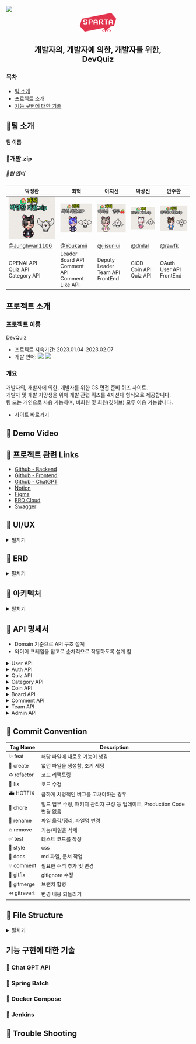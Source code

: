<img src="https://capsule-render.vercel.app/api?type=waving&color=FFFF&height=200&section=header&text=&fontSize=25" />

<div align="center">
<img src="https://github.com/Junghwan1106/LevelByThree/blob/main/spartasvg%20(1).png?raw=true"/></a>
</div>
<div align="center">
<h2>개발자의, 개발자에 의한, 개발자를 위한,<br>DevQuiz</h2>
</div>

### 목차
- [팀 소개](#팀-소개)
- [프로젝트 소개](#프로젝트-소개)
- [기능 구현에 대한 기술](#기능-구현에-대한-기술)

## 🐾팀 소개
#### 팀 이름
<div><h3> 🐾개발.zip </h3>
<h5 align="left"> 🐾팀 멤버 </h5>
</div>

<table align=center>
    <thead>
        <tr >
            <th style="text-align:center;" >박정환</th>
            <th style="text-align:center;" >최혁</th>
            <th style="text-align:center;" >이지선</th>
            <th style="text-align:center;" >박상신</th>
            <th style="text-align:center;" >안주환</th>
        </tr>
    </thead>
    <tbody>
        <tr>
            <td><img width="200" src="https://raw.githubusercontent.com/Junghwan1106/KIOSK/master/%EB%B0%95%EC%A0%95%ED%99%98.png"/> </td>
            <td><img width="200" src="https://raw.githubusercontent.com/Junghwan1106/KIOSK/master/%EC%B5%9C%ED%98%81.png"/> </td>
            <td><img width="200" src="https://raw.githubusercontent.com/Junghwan1106/KIOSK/master/%EC%9D%B4%EC%A7%80%EC%84%A0.png"/> </td>
            <td><img width="200" src="https://raw.githubusercontent.com/Junghwan1106/KIOSK/master/%EB%B0%95%EC%83%81%EC%8B%A0.png"/> </td>
            <td><img width="200" src="https://raw.githubusercontent.com/Junghwan1106/KIOSK/master/%EC%95%88%EC%A3%BC%ED%99%98.png"/> </td>
        </tr>
        <tr>
            <td><a href="https://github.com/Junghwan1106">@Junghwan1106</a></td>
            <td><a href="https://github.com/Youkamii">@Youkamii</a></td>
            <td><a href="https://github.com/jiisuniui">@jiisuniui</a></td>
            <td><a href="https://github.com/dmlal">@dmlal</a></td>
            <td><a href="https://github.com/rawfk">@rawfk</a></td>
        </tr>
        <tr>
            <td width="200">OPENAI API<br>Quiz API<br>Category API</td>
            <td width="200">Leader<br>Board API<br>Comment API<br>Comment Like API</td>
            <td width="200">Deputy Leader<br>Team API<br>FrontEnd<br></td>
            <td width="200">CICD<br>Coin API<br>Quiz API</td>
            <td width="200">OAuth<br>User API<br>FrontEnd</td>
        </tr>
    </tbody>
</table>

## 프로젝트 소개

### 프로젝트 이름

DevQuiz
- 프로젝트 지속기간: 2023.01.04-2023.02.07
- 개발 언어: <img src="https://img.shields.io/badge/Java-007396?style=flat&logo=Java&logoColor=white" /> <img src="https://img.shields.io/badge/react-black.svg?style=flat&logo=react&logoColor=skyblue" /> 

### 개요
개발자의, 개발자에 의한, 개발자를 위한 CS 면접 준비 퀴즈 사이트.<br>
개발자 및 개발 지망생을 위해 개발 관련 퀴즈를 4지선다 형식으로 제공합니다.<br>
팀 또는 개인으로 사용 가능하며, 비회원 및 회원(깃허브) 모두 이용 가능합니다.<br>
- [사이트 바로가기](https://devquiz.pro/)

## 🐾 Demo Video

## 🐾 프로젝트 관련 Links

- [Github - Backend](https://github.com/spartaSpringTeamA6/dev-quiz-backend)
- [Github - Frontend](https://github.com/spartaSpringTeamA6/dev-quiz-frontend)
- [Github - ChatGPT](https://github.com/spartaSpringTeamA6/dev-quiz-chatgpt) 
- [Notion](https://www.notion.so/jiisuniui/zip-Dev-zip-f532f433197c4484b7b313f84d262e97?pvs=4)
- [Figma](https://www.figma.com/file/UhJfxCFuEafa1Rv8p5M2u5/%EA%B0%9C%ED%80%B4%EC%A6%88?type=design&node-id=0%3A1&mode=design&t=WG7dtUihDxUf0ZpV-1)
- [ERD Cloud](https://www.erdcloud.com/d/CygGNgPaSZorq277t)
- [Swagger]()

## 🐾 UI/UX
<details>
<summary>펼치기</summary>
 
  ![Image description](https://raw.githubusercontent.com/Junghwan1106/KIOSK/master/%EC%8A%A4%ED%81%AC%EB%A6%B0%EC%83%B7%202024-02-08%20162425.png)
  ![Image description](https://raw.githubusercontent.com/Junghwan1106/KIOSK/master/%EC%8A%A4%ED%81%AC%EB%A6%B0%EC%83%B7%202024-02-08%20162451.png)  
  
</details>

## 🐾 ERD
<details>
<summary>펼치기</summary>
 
  ![Image description](https://www.notion.so/image/https%3A%2F%2Fprod-files-secure.s3.us-west-2.amazonaws.com%2F83c75a39-3aba-4ba4-a792-7aefe4b07895%2Fc20ea64d-f20b-442e-95dd-c6026b682cf2%2Ferd.png?table=block&id=bdd4dcc2-cbab-425e-9f71-5fae4cf55f83&spaceId=83c75a39-3aba-4ba4-a792-7aefe4b07895&width=2000&userId=3db359a7-575b-4294-9797-2c708cc43a46&cache=v2)
  
</details>

## 🐾 아키텍처
<details>
<summary>펼치기</summary>
 
  ![Image description](https://www.notion.so/image/https%3A%2F%2Fprod-files-secure.s3.us-west-2.amazonaws.com%2F83c75a39-3aba-4ba4-a792-7aefe4b07895%2F6ea5883b-49a1-47db-a3f7-227ff4e34af4%2F%25EC%258A%25A4%25ED%2581%25AC%25EB%25A6%25B0%25EC%2583%25B7_2024-02-08_142940.png?id=1e1fda1d-7010-4ee8-859b-ff9fbdd9ef07&table=block&spaceId=83c75a39-3aba-4ba4-a792-7aefe4b07895&width=1640&userId=3db359a7-575b-4294-9797-2c708cc43a46&cache=v2)
  
</details>

## 🐾 API 명세서
- Domain 기준으로 API 구조 설계
- 와이어 프레임을 참고로 순차적으로 작동하도록 설계 함
<details>
<summary>User API</summary>
 
  ![Image description](https://raw.githubusercontent.com/Junghwan1106/KIOSK/master/%EC%8A%A4%ED%81%AC%EB%A6%B0%EC%83%B7%202024-02-08%20164617.png)  
  
</details>

<details>
<summary>Auth API</summary>
 
  ![Image description](https://raw.githubusercontent.com/Junghwan1106/KIOSK/master/%EC%8A%A4%ED%81%AC%EB%A6%B0%EC%83%B7%202024-02-08%20164627.png)  
  
</details>

<details>
<summary>Quiz API</summary>
 
  ![Image description](https://raw.githubusercontent.com/Junghwan1106/KIOSK/master/%ED%80%B4%EC%A6%88.png)  
  
</details>

<details>
<summary>Category API</summary>
 
  ![Image description](https://raw.githubusercontent.com/Junghwan1106/KIOSK/master/%EC%8A%A4%ED%81%AC%EB%A6%B0%EC%83%B7%202024-02-08%20164635.png)  
  
</details>

<details>
<summary>Coin API</summary>
 
  ![Image description](https://raw.githubusercontent.com/Junghwan1106/KIOSK/master/%EC%BD%94%EC%9D%B8.png)  
  
</details>

<details>
<summary>Board API</summary>
 
  ![Image description](https://raw.githubusercontent.com/Junghwan1106/KIOSK/master/%EB%B3%B4%EB%93%9C.png)  
  
</details>

<details>
<summary>Comment API</summary>
 
  ![Image description](https://raw.githubusercontent.com/Junghwan1106/KIOSK/master/%EC%8A%A4%ED%81%AC%EB%A6%B0%EC%83%B7%202024-02-08%20164652.png) 
  
</details>

<details>
<summary>Team API</summary>
 
  ![Image description](https://raw.githubusercontent.com/Junghwan1106/KIOSK/master/%EC%8A%A4%ED%81%AC%EB%A6%B0%EC%83%B7%202024-02-08%20164700.png)  
  
</details>

<details>
<summary>Admin API</summary>
 
  ![Image description](https://raw.githubusercontent.com/Junghwan1106/KIOSK/master/%EC%8A%A4%ED%81%AC%EB%A6%B0%EC%83%B7%202024-02-08%20164705.png)  
  
</details>

## 🐾 Commit Convention
| Tag Name | Description |
|---|---|
| ✨ feat | 해당 파일에 새로운 기능이 생김 |
| 🎉 create | 없던 파일을 생성함, 초기 세팅 |
| ♻️ refactor | 코드 리팩토링 |
| 🐛 fix | 코드 수정 |
| 🚑 HOTFIX | 급하게 치명적인 버그를 고쳐야하는 경우 |
| 📌 chore | 빌드 업무 수정, 패키지 관리자 구성 등 업데이트, Production Code 변경 없음 |
| 🚚 rename | 파일 옮김/정리, 파일명 변경 |
| 🔥 remove | 기능/파일을 삭제 |
| ✅ test | 테스트 코드를 작성 |
| 💄 style | css |
| 💬 docs | md 파일, 문서 작업 |
| 💡 comment | 필요한 주석 추가 및 변경 |
| 🙈 gitfix | gitignore 수정 |
| 🔀 gitmerge | 브랜치 합병 |
| ⏪ gitrevert | 변경 내용 되돌리기 |

## 🐾 File Structure
<details>
<summary>펼치기</summary>
<div markdown="1">

``` markdown
devquiz
 ┣ domain
 ┃ ┣ board
 ┃ ┃ ┣ controller
 ┃ ┃ ┃ ┗ BoardController.java
 ┃ ┃ ┣ dto
 ┃ ┃ ┃ ┣ request
 ┃ ┃ ┃ ┃ ┣ BoardCreateRequest.java
 ┃ ┃ ┃ ┃ ┗ BoardUpdateRequest.java
 ┃ ┃ ┃ ┗ response
 ┃ ┃ ┃ ┃ ┣ BoardCreateResponse.java
 ┃ ┃ ┃ ┃ ┗ BoardDetailsResponse.java
 ┃ ┃ ┣ entity
 ┃ ┃ ┃ ┗ Board.java
 ┃ ┃ ┣ exception
 ┃ ┃ ┃ ┣ BoardCustomException.java
 ┃ ┃ ┃ ┗ BoardExceptionCode.java
 ┃ ┃ ┣ repository
 ┃ ┃ ┃ ┗ BoardRepository.java
 ┃ ┃ ┣ response
 ┃ ┃ ┃ ┗ BoardResponseCode.java
 ┃ ┃ ┗ service
 ┃ ┃ ┃ ┗ BoardService.java
 ┃ ┣ category
 ┃ ┃ ┣ controller
 ┃ ┃ ┃ ┗ CategoryController.java
 ┃ ┃ ┣ dto
 ┃ ┃ ┃ ┣ request
 ┃ ┃ ┃ ┃ ┗ CategoryCreateRequest.java
 ┃ ┃ ┃ ┗ response
 ┃ ┃ ┃ ┃ ┗ CategoryGetResponse.java
 ┃ ┃ ┣ entity
 ┃ ┃ ┃ ┗ Category.java
 ┃ ┃ ┣ enums
 ┃ ┃ ┃ ┗ QuizCategory.java
 ┃ ┃ ┣ exception
 ┃ ┃ ┃ ┣ CategoryCustomException.java
 ┃ ┃ ┃ ┗ CategoryExceptionCode.java
 ┃ ┃ ┣ repository
 ┃ ┃ ┃ ┗ CategoryRepository.java
 ┃ ┃ ┣ response
 ┃ ┃ ┃ ┗ CategoryResponseCode.java
 ┃ ┃ ┗ service
 ┃ ┃ ┃ ┗ CategoryService.java
 ┃ ┣ coin
 ┃ ┃ ┣ controller
 ┃ ┃ ┃ ┗ CoinController.java
 ┃ ┃ ┣ dto
 ┃ ┃ ┃ ┣ request
 ┃ ┃ ┃ ┃ ┣ CoinSaveRequest.java
 ┃ ┃ ┃ ┃ ┗ CoinUseRequest.java
 ┃ ┃ ┃ ┗ response
 ┃ ┃ ┃ ┃ ┣ CoinGetInfoResponse.java
 ┃ ┃ ┃ ┃ ┗ CoinUseResponse.java
 ┃ ┃ ┣ entity
 ┃ ┃ ┃ ┗ Coin.java
 ┃ ┃ ┣ enums
 ┃ ┃ ┃ ┗ CoinContent.java
 ┃ ┃ ┣ exception
 ┃ ┃ ┃ ┣ CoinCustomException.java
 ┃ ┃ ┃ ┗ CoinExceptionCode.java
 ┃ ┃ ┣ repository
 ┃ ┃ ┃ ┗ CoinRepository.java
 ┃ ┃ ┣ response
 ┃ ┃ ┃ ┗ CoinResponseCode.java
 ┃ ┃ ┗ service
 ┃ ┃ ┃ ┗ CoinService.java
 ┃ ┣ comment
 ┃ ┃ ┣ controller
 ┃ ┃ ┃ ┗ CommentController.java
 ┃ ┃ ┣ dto
 ┃ ┃ ┃ ┣ request
 ┃ ┃ ┃ ┃ ┣ CommentCreateRequest.java
 ┃ ┃ ┃ ┃ ┗ CommentUpdateRequest.java
 ┃ ┃ ┃ ┗ response
 ┃ ┃ ┃ ┃ ┣ CommentCreateResponse.java
 ┃ ┃ ┃ ┃ ┣ CommentDetailsResponse.java
 ┃ ┃ ┃ ┃ ┗ CommentInfoResponse.java
 ┃ ┃ ┣ entity
 ┃ ┃ ┃ ┣ Comment.java
 ┃ ┃ ┃ ┣ CommentLike.java
 ┃ ┃ ┃ ┗ CommentLikeId.java
 ┃ ┃ ┣ exception
 ┃ ┃ ┃ ┣ CommentCustomException.java
 ┃ ┃ ┃ ┗ CommentExceptionCode.java
 ┃ ┃ ┣ repository
 ┃ ┃ ┃ ┣ CommentLikeRepository.java
 ┃ ┃ ┃ ┗ CommentRepository.java
 ┃ ┃ ┣ response
 ┃ ┃ ┃ ┗ CommentResponseCode.java
 ┃ ┃ ┗ service
 ┃ ┃ ┃ ┗ CommentService.java
 ┃ ┣ quiz
 ┃ ┃ ┣ controller
 ┃ ┃ ┃ ┗ QuizController.java
 ┃ ┃ ┣ dto
 ┃ ┃ ┃ ┣ common
 ┃ ┃ ┃ ┃ ┣ CustomQuizDto.java
 ┃ ┃ ┃ ┃ ┗ QuizQueryDto.java
 ┃ ┃ ┃ ┣ request
 ┃ ┃ ┃ ┃ ┣ QuizAnswerSubmitRequest.java
 ┃ ┃ ┃ ┃ ┣ QuizCreateRequest.java
 ┃ ┃ ┃ ┃ ┣ QuizPassRequest.java
 ┃ ┃ ┃ ┃ ┣ QuizRandomRequest.java
 ┃ ┃ ┃ ┃ ┗ QuizUpdateRequest.java
 ┃ ┃ ┃ ┗ response
 ┃ ┃ ┃ ┃ ┣ QuizDetailInfoResponse.java
 ┃ ┃ ┃ ┃ ┣ QuizGetByUserResponse.java
 ┃ ┃ ┃ ┃ ┣ QuizInfoResponse.java
 ┃ ┃ ┃ ┃ ┣ QuizPassResponse.java
 ┃ ┃ ┃ ┃ ┣ QuizQueryResponse.java
 ┃ ┃ ┃ ┃ ┣ QuizRandomResponse.java
 ┃ ┃ ┃ ┃ ┣ QuizResultResponse.java
 ┃ ┃ ┃ ┃ ┗ QuizSolvedGrassResponse.java
 ┃ ┃ ┣ entity
 ┃ ┃ ┃ ┣ Quiz.java
 ┃ ┃ ┃ ┣ QuizChoice.java
 ┃ ┃ ┃ ┗ UserQuiz.java
 ┃ ┃ ┣ enums
 ┃ ┃ ┃ ┗ UserQuizStatus.java
 ┃ ┃ ┣ exception
 ┃ ┃ ┃ ┣ QuizChoiceCustomException.java
 ┃ ┃ ┃ ┣ QuizChoiceExceptionCode.java
 ┃ ┃ ┃ ┣ QuizCustomException.java
 ┃ ┃ ┃ ┗ QuizExceptionCode.java
 ┃ ┃ ┣ repository
 ┃ ┃ ┃ ┣ QuizChoiceRepository.java
 ┃ ┃ ┃ ┣ QuizRepository.java
 ┃ ┃ ┃ ┣ QuizUserRepository.java
 ┃ ┃ ┃ ┣ QuizUserRepositoryCustom.java
 ┃ ┃ ┃ ┗ QuizUserRepositoryCustomImpl.java
 ┃ ┃ ┣ response
 ┃ ┃ ┃ ┗ QuizResponseCode.java
 ┃ ┃ ┗ service
 ┃ ┃ ┃ ┗ QuizService.java
 ┃ ┣ skill
 ┃ ┃ ┣ controller
 ┃ ┃ ┃ ┗ SkillController.java
 ┃ ┃ ┣ entity
 ┃ ┃ ┃ ┗ Skill.java
 ┃ ┃ ┣ enums
 ┃ ┃ ┃ ┗ UserSkill.java
 ┃ ┃ ┣ repository
 ┃ ┃ ┃ ┗ SkillRepository.java
 ┃ ┃ ┗ response
 ┃ ┃ ┃ ┗ SkillResponseCode.java
 ┃ ┣ team
 ┃ ┃ ┣ controller
 ┃ ┃ ┃ ┗ TeamController.java
 ┃ ┃ ┣ dto
 ┃ ┃ ┃ ┣ request
 ┃ ┃ ┃ ┃ ┣ TeamCreateRequest.java
 ┃ ┃ ┃ ┃ ┣ TeamDeleteUserRequest.java
 ┃ ┃ ┃ ┃ ┣ TeamInviteUserRequest.java
 ┃ ┃ ┃ ┃ ┣ TeamUpdateAdminRequest.java
 ┃ ┃ ┃ ┃ ┗ TeamUpdateNameRequest.java
 ┃ ┃ ┃ ┗ response
 ┃ ┃ ┃ ┃ ┣ TeamCreateResponse.java
 ┃ ┃ ┃ ┃ ┣ TeamGetResponse.java
 ┃ ┃ ┃ ┃ ┣ TeamGetUserRankingResponse.java
 ┃ ┃ ┃ ┃ ┣ TeamInfoDetailResponse.java
 ┃ ┃ ┃ ┃ ┗ TeamInfoResponse.java
 ┃ ┃ ┣ entity
 ┃ ┃ ┃ ┣ Team.java
 ┃ ┃ ┃ ┣ TeamUser.java
 ┃ ┃ ┃ ┗ TeamUserId.java
 ┃ ┃ ┣ enums
 ┃ ┃ ┃ ┗ TeamUserRole.java
 ┃ ┃ ┣ exception
 ┃ ┃ ┃ ┣ TeamCustomException.java
 ┃ ┃ ┃ ┗ TeamExceptionCode.java
 ┃ ┃ ┣ repository
 ┃ ┃ ┃ ┣ TeamRepository.java
 ┃ ┃ ┃ ┗ TeamUserRepository.java
 ┃ ┃ ┣ response
 ┃ ┃ ┃ ┗ TeamResponseCode.java
 ┃ ┃ ┗ service
 ┃ ┃ ┃ ┗ TeamService.java
 ┃ ┗ user
 ┃ ┃ ┣ annotation
 ┃ ┃ ┃ ┗ UserSkillEnum.java
 ┃ ┃ ┣ controller
 ┃ ┃ ┃ ┣ AuthController.java
 ┃ ┃ ┃ ┗ UserController.java
 ┃ ┃ ┣ dto
 ┃ ┃ ┃ ┣ request
 ┃ ┃ ┃ ┃ ┣ UsernameUpdateRequest.java
 ┃ ┃ ┃ ┃ ┗ UserSkillsUpdateRequest.java
 ┃ ┃ ┃ ┗ response
 ┃ ┃ ┃ ┃ ┣ SkillResponse.java
 ┃ ┃ ┃ ┃ ┣ UserBoardsResponse.java
 ┃ ┃ ┃ ┃ ┣ UserCommentsResponse.java
 ┃ ┃ ┃ ┃ ┣ UserDetailResponse.java
 ┃ ┃ ┃ ┃ ┣ UserInfoResponse.java
 ┃ ┃ ┃ ┃ ┣ UserInvitationsResponse.java
 ┃ ┃ ┃ ┃ ┣ UserQuizzesResponse.java
 ┃ ┃ ┃ ┃ ┣ UserRankingResponse.java
 ┃ ┃ ┃ ┃ ┣ UserScoreResponse.java
 ┃ ┃ ┃ ┃ ┣ UserSkillResponse.java
 ┃ ┃ ┃ ┃ ┣ UserTeamsResponse.java
 ┃ ┃ ┃ ┃ ┗ WeekScoreResponse.java
 ┃ ┃ ┣ entity
 ┃ ┃ ┃ ┗ User.java
 ┃ ┃ ┣ enums
 ┃ ┃ ┃ ┣ OauthType.java
 ┃ ┃ ┃ ┗ UserRole.java
 ┃ ┃ ┣ exception
 ┃ ┃ ┃ ┣ UserCustomException.java
 ┃ ┃ ┃ ┗ UserExceptionCode.java
 ┃ ┃ ┣ repository
 ┃ ┃ ┃ ┗ UserRepository.java
 ┃ ┃ ┣ response
 ┃ ┃ ┃ ┗ UserResponseCode.java
 ┃ ┃ ┣ service
 ┃ ┃ ┃ ┣ AuthService.java
 ┃ ┃ ┃ ┗ UserService.java
 ┃ ┃ ┗ validator
 ┃ ┃ ┃ ┗ UserSkillValidator.java
 ┣ global
 ┃ ┣ advice
 ┃ ┃ ┗ GlobalExceptionHandler.java
 ┃ ┣ annotation
 ┃ ┃ ┗ AuthUser.java
 ┃ ┣ cors
 ┃ ┃ ┗ WebMvcConfig.java
 ┃ ┣ entity
 ┃ ┃ ┗ BaseTimeEntity.java
 ┃ ┣ exception
 ┃ ┃ ┣ CustomException.java
 ┃ ┃ ┗ GlobalExceptionCode.java
 ┃ ┣ jpa
 ┃ ┃ ┗ JpaQueryConfig.java
 ┃ ┣ jwt
 ┃ ┃ ┣ dto
 ┃ ┃ ┃ ┗ TokenSet.java
 ┃ ┃ ┣ exception
 ┃ ┃ ┃ ┣ JwtCustomException.java
 ┃ ┃ ┃ ┗ JwtExceptionCode.java
 ┃ ┃ ┣ filter
 ┃ ┃ ┃ ┣ JwtAuthorizationFilter.java
 ┃ ┃ ┃ ┗ JwtExceptionHandlerFilter.java
 ┃ ┃ ┗ service
 ┃ ┃ ┃ ┗ JwtService.java
 ┃ ┣ oauth
 ┃ ┃ ┣ handler
 ┃ ┃ ┃ ┣ OAuth2LoginFailureHandler.java
 ┃ ┃ ┃ ┗ OAuth2LoginSuccessHandler.java
 ┃ ┃ ┣ repository
 ┃ ┃ ┃ ┗ CookieOAuth2RequestRepository.java
 ┃ ┃ ┣ service
 ┃ ┃ ┃ ┗ CustomOAuth2UserService.java
 ┃ ┃ ┣ userinfo
 ┃ ┃ ┃ ┣ GithubUserInfo.java
 ┃ ┃ ┃ ┣ GoogleUserInfo.java
 ┃ ┃ ┃ ┗ OAuth2UserInfo.java
 ┃ ┃ ┣ CookieUtil.java
 ┃ ┃ ┗ OAuth2Attributes.java
 ┃ ┣ redis
 ┃ ┃ ┣ RedisConfig.java
 ┃ ┃ ┗ RedisService.java
 ┃ ┣ response
 ┃ ┃ ┣ CommonResponseDto.java
 ┃ ┃ ┣ GlobalResponseCode.java
 ┃ ┃ ┗ ResponseCode.java
 ┃ ┣ scheduler
 ┃ ┃ ┗ Scheduler.java
 ┃ ┣ security
 ┃ ┃ ┣ UserDetailsImpl.java
 ┃ ┃ ┣ UserDetailsServiceImpl.java
 ┃ ┃ ┗ WebSecurityConfig.java
 ┃ ┗ swagger
 ┃ ┃ ┗ SwaggerConfig.java
 ┗ DevQuizApplication.java
```

</div>
</details>

## 기능 구현에 대한 기술
### 🐾 Chat GPT API

### 🐾 Spring Batch

### 🐾 Docker Compose

### 🐾 Jenkins

## 🐾 Trouble Shooting

